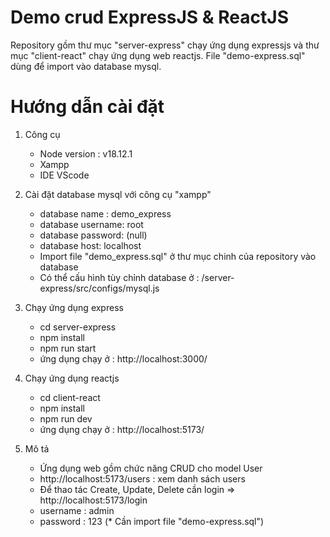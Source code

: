 # Demo crud ExpressJS & ReactJS

Repository gồm thư mục "server-express" chạy ứng dụng expressjs và thư mục "client-react" chạy ứng dụng web reactjs.
File "demo-express.sql" dùng để import vào database mysql.

# Hướng dẫn cài đặt

1. Công cụ
   - Node version : v18.12.1
   - Xampp
   - IDE VScode

3. Cài đặt database mysql với công cụ "xampp"

   - database name : demo_express
   - database username: root
   - database password: (null)
   - database host: localhost
   - Import file "demo_express.sql" ở thư mục chinh của repository vào database
   - Có thể cấu hình tùy chỉnh database ở : /server-express/src/configs/mysql.js
4. Chạy ứng dụng express

   - cd server-express
   - npm install
   - npm run start
   - ứng dụng chạy ở : http://localhost:3000/

5. Chạy ứng dụng reactjs

   - cd client-react
   - npm install
   - npm run dev
   - ứng dụng chạy ở : http://localhost:5173/

6. Mô tả

   - Ứng dụng web gồm chức năng CRUD cho model User
   - http://localhost:5173/users : xem danh sách users
   - Để thao tác Create, Update, Delete cần login => http://localhost:5173/login
   - username : admin
   - password : 123
     (\* Cần import file "demo-express.sql")
